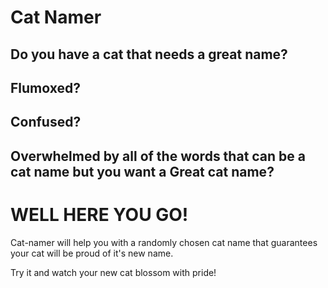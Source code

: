 # Cat Namer
## Do you have a cat that needs a great name?
## Flumoxed?
## Confused?
## Overwhelmed by all of the words that can be a cat name but you want a **Great** cat name?
WELL HERE YOU GO!
=================

Cat-namer will help you with a randomly chosen cat name that guarantees your cat will be proud of it's new name.

Try it and watch your new cat blossom with pride!
